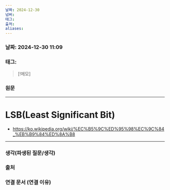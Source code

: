 ```yaml
---
날짜: 2024-12-30
넘버: 
태그: 
출처: 
aliases:
---
```

### 날짜:  2024-12-30 11:09

### 태그:

>[!메모]
>

### 원문
---
# LSB(Least Significant Bit)

- https://ko.wikipedia.org/wiki/%EC%B5%9C%ED%95%98%EC%9C%84_%EB%B9%84%ED%8A%B8
---
### 생각(파생된 질문/생각)

### 출처

### 연결 문서 (연결 이유)
